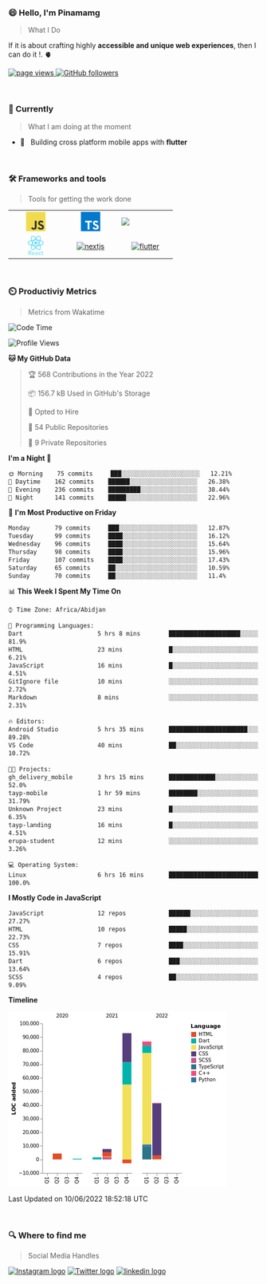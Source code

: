 ### 😄 Hello, I'm Pinamamg
> What I Do 

If it is about crafting highly **accessible and unique web experiences**, then I can do it !. 🫀
<br>

<p align="left">
  <a href="https://github.com/Gyekye/Gyekye">
    <img src="https://komarev.com/ghpvc/?username=Gyekye" alt="page views" />
  </a>
  <a href="https://github.com/Gyekye?tab=followers">
    <img alt="GitHub followers" src="https://img.shields.io/github/followers/Gyekye?color=green&logo=github">
  </a>
</p>

<br>

### 🤳 Currently
> What I am doing at the moment

- :seedling: &nbsp; Building cross platform mobile apps with **flutter**

<br>

### 🛠 Frameworks and tools
> Tools for getting the work done

<table>
  <tr>
    <td align="center" width="96">
      <a href="https://developer.mozilla.org/en-US/docs/Web/JavaScript" target="_blank" rel="noreferrer"> 
        <img src="https://raw.githubusercontent.com/devicons/devicon/master/icons/javascript/javascript-original.svg" alt="javascript" width="40"                      height="40"/> 
      </a>
    </td>
    <td align="center" width="96">
      <a href="https://www.typescriptlang.org/docs/handbook/typescript-in-5-minutes.html">
         <img src="https://raw.githubusercontent.com/devicons/devicon/master/icons/typescript/typescript-original.svg" alt="typescript" width="40"                      height="40"/> 
      </a>
    </td>
    <td>
        <img src="https://cdn.jsdelivr.net/gh/devicons/devicon/icons/dart/dart-original.svg" />
    </td>
  </tr>
  <tr>
    <td align="center" width="96">
       <a href="https://reactjs.org/" target="_blank" rel="noreferrer"> 
         <img src="https://raw.githubusercontent.com/devicons/devicon/master/icons/react/react-original-wordmark.svg" alt="react" width="40"                     height="40"/>      
      </a> 
    </td>
    <td align="center" width="96">
      <a href="https://nextjs.org/" target="_blank" rel="noreferrer">
        <img src="https://cdn.worldvectorlogo.com/logos/nextjs-2.svg" alt="nextjs" width="40" height="40"/>
      </a> 
    </td>
    <td align="center" width="96">
      <a href="https://flutter.dev" target="_blank" rel="noreferrer"> 
        <img src="https://www.vectorlogo.zone/logos/flutterio/flutterio-icon.svg" alt="flutter" width="40" height="40"/>
      </a> 
    </td>
  </tr>
</table>

<br>

### ⏲️ Productiviy Metrics
> Metrics from Wakatime

<!--START_SECTION:waka-->
![Code Time](http://img.shields.io/badge/Code%20Time-0%20secs-blue)

![Profile Views](http://img.shields.io/badge/Profile%20Views-2-blue)

**🐱 My GitHub Data** 

> 🏆 568 Contributions in the Year 2022
 > 
> 📦 156.7 kB Used in GitHub's Storage 
 > 
> 💼 Opted to Hire
 > 
> 📜 54 Public Repositories 
 > 
> 🔑 9 Private Repositories  
 > 
**I'm a Night 🦉** 

```text
🌞 Morning    75 commits     ███░░░░░░░░░░░░░░░░░░░░░░   12.21% 
🌆 Daytime    162 commits    ██████░░░░░░░░░░░░░░░░░░░   26.38% 
🌃 Evening    236 commits    █████████░░░░░░░░░░░░░░░░   38.44% 
🌙 Night      141 commits    █████░░░░░░░░░░░░░░░░░░░░   22.96%

```
📅 **I'm Most Productive on Friday** 

```text
Monday       79 commits     ███░░░░░░░░░░░░░░░░░░░░░░   12.87% 
Tuesday      99 commits     ████░░░░░░░░░░░░░░░░░░░░░   16.12% 
Wednesday    96 commits     ████░░░░░░░░░░░░░░░░░░░░░   15.64% 
Thursday     98 commits     ████░░░░░░░░░░░░░░░░░░░░░   15.96% 
Friday       107 commits    ████░░░░░░░░░░░░░░░░░░░░░   17.43% 
Saturday     65 commits     ██░░░░░░░░░░░░░░░░░░░░░░░   10.59% 
Sunday       70 commits     ██░░░░░░░░░░░░░░░░░░░░░░░   11.4%

```


📊 **This Week I Spent My Time On** 

```text
⌚︎ Time Zone: Africa/Abidjan

💬 Programming Languages: 
Dart                     5 hrs 8 mins        ████████████████████░░░░░   81.9% 
HTML                     23 mins             █░░░░░░░░░░░░░░░░░░░░░░░░   6.21% 
JavaScript               16 mins             █░░░░░░░░░░░░░░░░░░░░░░░░   4.51% 
GitIgnore file           10 mins             ░░░░░░░░░░░░░░░░░░░░░░░░░   2.72% 
Markdown                 8 mins              ░░░░░░░░░░░░░░░░░░░░░░░░░   2.31%

🔥 Editors: 
Android Studio           5 hrs 35 mins       ██████████████████████░░░   89.28% 
VS Code                  40 mins             ██░░░░░░░░░░░░░░░░░░░░░░░   10.72%

🐱‍💻 Projects: 
gh_delivery_mobile       3 hrs 15 mins       █████████████░░░░░░░░░░░░   52.0% 
tayp-mobile              1 hr 59 mins        ████████░░░░░░░░░░░░░░░░░   31.79% 
Unknown Project          23 mins             █░░░░░░░░░░░░░░░░░░░░░░░░   6.35% 
tayp-landing             16 mins             █░░░░░░░░░░░░░░░░░░░░░░░░   4.51% 
erupa-student            12 mins             ░░░░░░░░░░░░░░░░░░░░░░░░░   3.26%

💻 Operating System: 
Linux                    6 hrs 16 mins       █████████████████████████   100.0%

```

**I Mostly Code in JavaScript** 

```text
JavaScript               12 repos            ██████░░░░░░░░░░░░░░░░░░░   27.27% 
HTML                     10 repos            █████░░░░░░░░░░░░░░░░░░░░   22.73% 
CSS                      7 repos             ████░░░░░░░░░░░░░░░░░░░░░   15.91% 
Dart                     6 repos             ███░░░░░░░░░░░░░░░░░░░░░░   13.64% 
SCSS                     4 repos             ██░░░░░░░░░░░░░░░░░░░░░░░   9.09%

```


**Timeline**

![Chart not found](https://raw.githubusercontent.com/Gyekye/Gyekye/main/charts/bar_graph.png) 


 Last Updated on 10/06/2022 18:52:18 UTC
<!--END_SECTION:waka-->

<br>

### 🔍 Where to find me
> Social Media Handles

[<img src="https://img.shields.io/badge/Instagram-282C34?logo=instagram&logoColor=0077B5" alt="Instagram logo" title="Instagram" height="25" />](https://www.instagram.com/pina_men/)
[<img src="https://img.shields.io/badge/Twitter-282C34?logo=twitter&logoColor=0077B5" alt="Twitter logo" title="twitter" height="25" />](https://www.twitter.com/Gyepina/)
[<img src="https://img.shields.io/badge/LinkedIn-282C34?logo=linkedin&logoColor=0077B5" alt="linkedin logo" title="linkedin" height="25" />](https://www.linkedin.com/in/richmond-gyekye-714028203)
